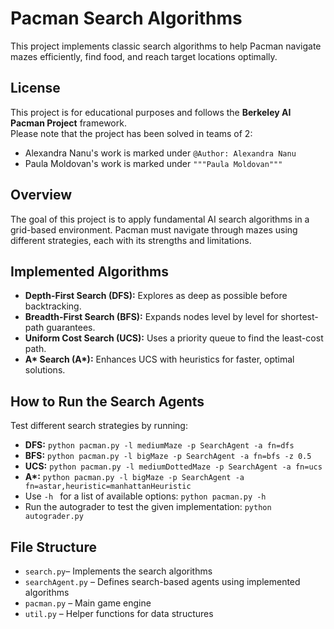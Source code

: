 # Pacman Search Algorithms

This project implements classic search algorithms to help Pacman navigate mazes efficiently, find food, and reach target locations optimally.

## License

This project is for educational purposes and follows the **Berkeley AI Pacman Project** framework.  
Please note that the project has been solved in teams of 2:

- Alexandra Nanu's work is marked under `@Author: Alexandra Nanu`
- Paula Moldovan's work is marked under `"""Paula Moldovan"""`

## Overview

The goal of this project is to apply fundamental AI search algorithms in a grid-based environment. Pacman must navigate through mazes using different strategies, each with its strengths and limitations.

## Implemented Algorithms

- **Depth-First Search (DFS):** Explores as deep as possible before backtracking.
- **Breadth-First Search (BFS):** Expands nodes level by level for shortest-path guarantees.
- **Uniform Cost Search (UCS):** Uses a priority queue to find the least-cost path.
- **A\* Search (A\*):** Enhances UCS with heuristics for faster, optimal solutions.

## How to Run the Search Agents

Test different search strategies by running:
- **DFS:**
  `python pacman.py -l mediumMaze -p SearchAgent -a fn=dfs`
- **BFS:**
  `python pacman.py -l bigMaze -p SearchAgent -a fn=bfs -z 0.5`
- **UCS:**
  `python pacman.py -l mediumDottedMaze -p SearchAgent -a fn=ucs`
- **A\*:**
  `python pacman.py -l bigMaze -p SearchAgent -a fn=astar,heuristic=manhattanHeuristic`
- Use `-h ` for a list of available options:
  `python pacman.py -h`
- Run the autograder to test the given implementation:
  `python autograder.py`

## File Structure
- `search.py`– Implements the search algorithms
- `searchAgent.py` – Defines search-based agents using implemented algorithms
- `pacman.py` – Main game engine
- `util.py` – Helper functions for data structures
